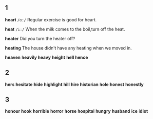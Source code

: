 ## 1
**heart** 
`/ɑː/`
Regular exercise is good for heart.

**heat** 
`/iː/`
When the milk comes to the boil,turn off the heat.

**heater** 
Did you turn the heater off?

**heating** 
The house didn't have any heating when we moved in.

**heaven** 
**heavily** 
**heavy** 
**height** 
**hell** 
**hence** 

## 2
**hers** 
**hesitate** 
**hide**
**highlight** 
**hill** 
**hire** 
**historian** 
**hole** 
**honest** 
**honestly** 

## 3
**honour** 
**hook** 
**horrible** 
**horror** 
**horse** 
**hospital** 
**hungry** 
**husband** 
**ice** 
**idiot** 